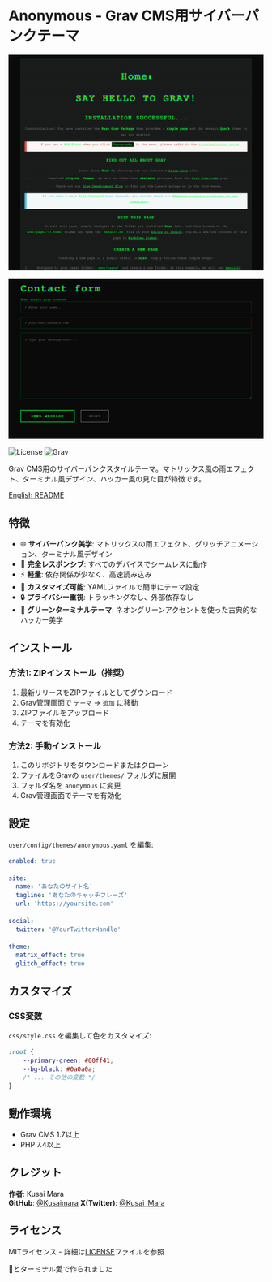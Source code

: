 # Anonymous - Grav CMS用サイバーパンクテーマ

![](./screenshot.png)

![](./screenshot2.png)

![License](https://img.shields.io/badge/license-MIT-green)
![Grav](https://img.shields.io/badge/Grav-1.7+-blue)

Grav CMS用のサイバーパンクスタイルテーマ。マトリックス風の雨エフェクト、ターミナル風デザイン、ハッカー風の見た目が特徴です。

[English README](README.md)

## 特徴

- 🌐 **サイバーパンク美学**: マトリックスの雨エフェクト、グリッチアニメーション、ターミナル風デザイン
- 📱 **完全レスポンシブ**: すべてのデバイスでシームレスに動作
- ⚡ **軽量**: 依存関係が少なく、高速読み込み
- 🎨 **カスタマイズ可能**: YAMLファイルで簡単にテーマ設定
- 🔒 **プライバシー重視**: トラッキングなし、外部依存なし
- 💚 **グリーンターミナルテーマ**: ネオングリーンアクセントを使った古典的なハッカー美学

## インストール

### 方法1: ZIPインストール（推奨）

1. 最新リリースをZIPファイルとしてダウンロード
2. Grav管理画面で `テーマ` → `追加` に移動
3. ZIPファイルをアップロード
4. テーマを有効化

### 方法2: 手動インストール

1. このリポジトリをダウンロードまたはクローン
2. ファイルをGravの `user/themes/` フォルダに展開
3. フォルダ名を `anonymous` に変更
4. Grav管理画面でテーマを有効化

## 設定

`user/config/themes/anonymous.yaml` を編集:

```yaml
enabled: true

site:
  name: 'あなたのサイト名'
  tagline: 'あなたのキャッチフレーズ'
  url: 'https://yoursite.com'
  
social:
  twitter: '@YourTwitterHandle'

theme:
  matrix_effect: true
  glitch_effect: true
```

## カスタマイズ

### CSS変数

`css/style.css` を編集して色をカスタマイズ:

```css
:root {
    --primary-green: #00ff41;
    --bg-black: #0a0a0a;
    /* ... その他の変数 */
}
```

## 動作環境

- Grav CMS 1.7以上
- PHP 7.4以上

## クレジット

**作者**: Kusai Mara  
**GitHub**: [@Kusaimara](https://github.com/Kusaimara)
**X(Twitter)**: [@Kusai_Mara](https://x.com/Kusai_Mara)

## ライセンス

MITライセンス - 詳細は[LICENSE](LICENSE)ファイルを参照

💚とターミナル愛で作られました
